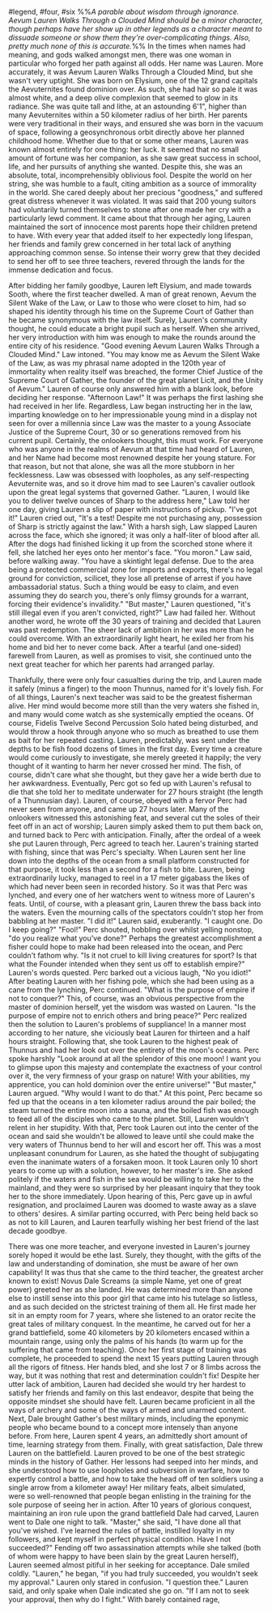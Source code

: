 #legend, #four, #six
%%*A parable about wisdom through ignorance. Aevum Lauren Walks Through a Clouded Mind should be a minor character, though perhaps have her show up in other legends as a character meant to dissuade someone or show them they're over-complicating things. Also, pretty much none of this is accurate.*%%
In the times when names had meaning, and gods walked amongst men, there was one woman in particular who forged her path against all odds. Her name was Lauren. More accurately, it was Aevum Lauren Walks Through a Clouded Mind, but she wasn't very uptight. She was born on Elysium, one of the 12 grand capitals the Aevuternites found dominion over. As such, she had hair so pale it was almost white, and a deep olive complexion that seemed to glow in its radiance. She was quite tall and lithe, at an astounding 6'1", higher than many Aevuternites within a 50 kilometer radius of her birth. Her parents were very traditional in their ways, and ensured she was born in the vacuum of space, following a geosynchronous orbit directly above her planned childhood home. Whether due to that or some other means, Lauren was known almost entirely for one thing: her luck. It seemed that no small amount of fortune was her companion, as she saw great success in school, life, and her pursuits of anything she wanted. Despite this, she was an absolute, total, incomprehensibly oblivious fool. Despite the world on her string, she was humble to a fault, citing ambition as a source of immorality in the world. She cared deeply about her precious "goodness," and suffered great distress whenever it was violated. It was said that 200 young suitors had voluntarily turned themselves to stone after one made her cry with a particularly lewd comment. 
It came about that through her aging, Lauren maintained the sort of innocence most parents hope their children pretend to have. With every year that added itself to her expectedly long lifespan, her friends and family grew concerned in her total lack of anything approaching common sense. So intense their worry grew that they decided to send her off to see three teachers, revered through the lands for the immense dedication and focus. 

After bidding her family goodbye, Lauren left Elysium, and made towards Sooth, where the first teacher dwelled. A man of great renown, Aevum the Silent Wake of the Law, or Law to those who were closet to him, had so shaped his identity through his time on the Supreme Court of Gather than he became synonymous with the law itself. Surely, Lauren's community thought, he could educate a bright pupil such as herself. When she arrived, her very introduction with him was enough to make the rounds around the entire city of his residence.
"Good evening Aevum Lauren Walks Through a Clouded Mind." Law intoned. "You may know me as Aevum the Silent Wake of the Law, as was my phrasal name adopted in the 120th year of immortality when reality itself was breached, the former Chief Justice of the Supreme Court of Gather, the founder of the great planet Licit, and the Unity of Aevum." Lauren of course only answered him with a blank look, before deciding her response.
"Afternoon Law!" It was perhaps the first lashing she had received in her life. Regardless, Law began instructing her in the law, imparting knowledge on to her impressionable young mind in a display not seen for over a millennia since Law was the master to a young Associate Justice of the Supreme Court, 30 or so generations removed from his current pupil. Certainly, the onlookers thought, this must work. For everyone who was anyone in the realms of Aevum at that time had heard of Lauren, and her Name had become most renowned despite her young stature. For that reason, but not that alone, she was all the more stubborn in her fecklessness. Law was obsessed with loopholes, as any self-respecting Aevuternite was, and so it drove him mad to see Lauren's cavalier outlook upon the great legal systems that governed Gather.
"Lauren, I would like you to deliver twelve ounces of Sharp to the address here," Law told her one day, giving Lauren a slip of paper with instructions of pickup.
"I've got it!" Lauren cried out, "It's a test! Despite me not purchasing any, possession of Sharp is strictly against the law."
With a harsh sigh, Law slapped Lauren across the face, which she ignored; it was only a half-liter of blood after all. After the dogs had finished licking it up from the scorched stone where it fell, she latched her eyes onto her mentor's face. 
"You moron." Law said, before walking away. "You have a skintight legal defense. Due to the area being a protected commercial zone for imports and exports, there's no legal ground for conviction, scilicet, they lose all pretense of arrest if you have ambassadorial status. Such a thing would be easy to claim, and even assuming they do search you, there's only flimsy grounds for a warrant, forcing their evidence's invalidity."
"But master," Lauren questioned, "it's still illegal even if you aren't convicted, right?"
Law had failed her. Without another word, he wrote off the 30 years of training and decided that Lauren was past redemption. The sheer lack of ambition in her was more than he could overcome. With an extraordinarily light heart, he exiled her from his home and bid her to never come back. 
After a tearful (and one-sided) farewell from Lauren, as well as promises to visit, she continued unto the next great teacher for which her parents had arranged parlay.

Thankfully, there were only four casualties during the trip, and Lauren made it safely (minus a finger) to the moon Thunnus, named for it's lovely fish. For of all things, Lauren's next teacher was said to be the greatest fisherman alive. Her mind would become more still than the very waters she fished in, and many would come watch as she systemically emptied the oceans. Of course, Fidelis Twelve Second Percussion Solo hated being disturbed, and would throw a hook through anyone who so much as breathed to use them as bait for her repeated casting. Lauren, predictably, was sent under the depths to be fish food dozens of times in the first day. Every time a creature would come curiously to investigate, she merely greeted it happily; the very thought of it wanting to harm her never crossed her mind. The fish, of course, didn't care what she thought, but they gave her a wide berth due to her awkwardness. Eventually, Perc got so fed up with Lauren's refusal to die that she told her to meditate underwater for 27 hours straight (the length of a Thunnusian day). Lauren, of course, obeyed with a fervor Perc had never seen from anyone, and came up 27 hours later. Many of the onlookers witnessed this astonishing feat, and several cut the soles of their feet off in an act of worship; Lauren simply asked them to put them back on, and turned back to Perc with anticipation. Finally, after the ordeal of a week she put Lauren through, Perc agreed to teach her. 
Lauren's training started with fishing, since that was Perc's specialty. When Lauren sent her line down into the depths of the ocean from a small platform constructed for that purpose, it took less than a second for a fish to bite. Lauren, being extraordinarily lucky, managed to reel in a 17 meter gigabass the likes of which had never been seen in recorded history. So it was that Perc was lynched, and every one of her watchers went to witness more of Lauren's feats. Until, of course, with a pleasant grin, Lauren threw the bass back into the waters. Even the mourning calls of the spectators couldn't stop her from babbling at her master.
"I did it!" Lauren said, exuberantly. "I caught one. Do I keep going?" 
"Fool!" Perc shouted, hobbling over whilst yelling nonstop, "do you realize what you've done?" Perhaps the greatest accomplishment a fisher could hope to make had been released into the ocean, and Perc couldn't fathom why.
"Is it not cruel to kill living creatures for sport? Is that what the Founder intended when they sent us off to establish empire?" Lauren's words quested.
Perc barked out a vicious laugh, "No you idiot!" After beating Lauren with her fishing pole, which she had been using as a cane from the lynching, Perc continued. "What is the purpose of empire if not to conquer?" This, of course, was an obvious perspective from the master of dominion herself, yet the wisdom was wasted on Lauren. 
"Is the purpose of empire not to enrich others and bring peace?" Perc realized then the solution to Lauren's problems of suppliance! In a manner most according to her nature, she viciously beat Lauren for thirteen and a half hours straight. Following that, she took Lauren to the highest peak of Thunnus and had her look out over the entirety of the moon's oceans. Perc spoke harshly
"Look around at all the splendor of this one moon! I want you to glimpse upon this majesty and contemplate the exactness of your control over it, the very firmness of your grasp on nature! With your abilities, my apprentice, you can hold dominion over the entire universe!" 
"But master," Lauren argued. "Why would I want to do that." At this point, Perc became so fed up that the oceans in a ten kilometer radius around the pair boiled; the steam turned the entire moon into a sauna, and the boiled fish was enough to feed all of the disciples who came to the planet. Still, Lauren wouldn't relent in her stupidity. 
With that, Perc took Lauren out into the center of the ocean and said she wouldn't be allowed to leave until she could make the very waters of Thunnus bend to her will and escort her off. This was a most unpleasant conundrum for Lauren, as she hated the thought of subjugating even the inanimate waters of a forsaken moon. It took Lauren only 10 short years to come up with a solution, however, to her master's ire. She asked politely if the waters and fish in the sea would be willing to take her to the mainland, and they were so surprised by her pleasant inquiry that they took her to the shore immediately. Upon hearing of this, Perc gave up in awful resignation, and proclaimed Lauren was doomed to waste away as a slave to others' desires. A similar parting occurred, with Perc being held back so as not to kill Lauren, and Lauren tearfully wishing her best friend of the last decade goodbye.

There was one more teacher, and everyone invested in Lauren's journey sorely hoped it would be ethe last. Surely, they thought, with the gifts of the law and understanding of domination, she must be aware of her own capability! It was thus that she came to the third teacher, the greatest archer known to exist! Novus Dale Screams (a simple Name, yet one of great power) greeted her as she landed. He was determined more than anyone else to instill sense into this poor girl that came into his tutelage so listless, and as such decided on the strictest training of them all. He first made her sit in an empty room for 7 years, where she listened to an orator recite the great tales of military conquest. In the meantime, he carved out for her a grand battlefield, some 40 kilometers by 20 kilometers encased within a mountain range, using only the palms of his hands (to warm up for the suffering that came from teaching). Once her first stage of training was complete, he proceeded to spend the next 15 years putting Lauren through all the rigors of fitness. Her hands bled, and she lost 7 or 8 limbs across the way, but it was nothing that rest and determination couldn't fix! Despite her utter lack of ambition, Lauren had decided she would try her hardest to satisfy her friends and family on this last endeavor, despite that being the opposite mindset she should have felt. Lauren became proficient in all the ways of archery and some of the ways of armed and unarmed content. Next, Dale brought Gather's best military minds, including the eponymic people who became bound to a concept more intensely than anyone before. From here, Lauren spent 4 years, an admittedly short amount of time, learning strategy from them. Finally, with great satisfaction, Dale threw Lauren on the battlefield. 
Lauren proved to be one of the best strategic minds in the history of Gather. Her lessons had seeped into her minds, and she understood how to use loopholes and subversion in warfare, how to expertly control a battle, and how to take the head off of ten soldiers using a single arrow from a kilometer away! Her military feats, albeit simulated, were so well-renowned that people began enlisting in the training for the sole purpose of seeing her in action.
After 10 years of glorious conquest, maintaining an iron rule upon the grand battlefield Dale had carved, Lauren went to Dale one night to talk.
"Master," she said, "I have done all that you've wished. I've learned the rules of battle, instilled loyalty in my followers, and kept myself in perfect physical condition. Have I not succeeded?" Fending off two assassination attempts while she talked (both of whom were happy to have been slain by the great Lauren herself), Lauren seemed almost pitiful in her seeking for acceptance.
Dale smiled coldly. "Lauren," he began, "if you had truly succeeded, you wouldn't seek my approval." Lauren only stared in confusion.
"I question thee." Lauren said, and only spake when Dale indicated she go on. "If I am not to seek your approval, then why do I fight."
With barely contained rage,